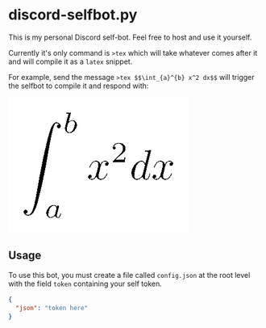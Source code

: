 # discord-selfbot.py

This is my personal Discord self-bot. Feel free to host and use it yourself.

Currently it's only command is `>tex` which will take whatever comes after it and will compile it as a `latex` snippet.

For example, send the message `>tex $$\int_{a}^{b} x^2 dx$$` will trigger the selfbot to compile it and respond with:

![](examples/integral.png)

## Usage

To use this bot, you must create a file called `config.json` at the root level with the field `token` containing your self token.

```json
{
  "json": "token here"
}
```
